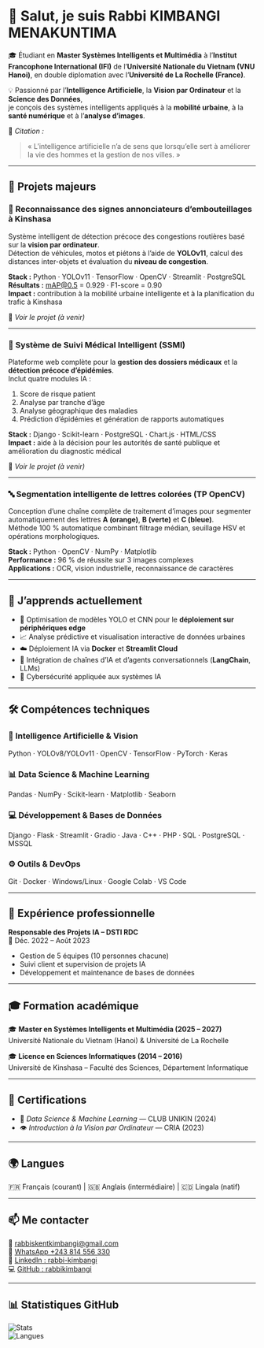 # 👋 Salut, je suis **Rabbi KIMBANGI MENAKUNTIMA**

🎓 Étudiant en **Master Systèmes Intelligents et Multimédia** à l’**Institut Francophone International (IFI)** de l’**Université Nationale du Vietnam (VNU Hanoi)**, en double diplomation avec l’**Université de La Rochelle (France)**.

💡 Passionné par l’**Intelligence Artificielle**, la **Vision par Ordinateur** et la **Science des Données**,  
je conçois des systèmes intelligents appliqués à la **mobilité urbaine**, à la **santé numérique** et à l’**analyse d’images**.  

📜 *Citation :*  
> « L’intelligence artificielle n’a de sens que lorsqu’elle sert à améliorer la vie des hommes et la gestion de nos villes. »

---

## 🚀 Projets majeurs

### 🚦 Reconnaissance des signes annonciateurs d’embouteillages à Kinshasa
Système intelligent de détection précoce des congestions routières basé sur la **vision par ordinateur**.  
Détection de véhicules, motos et piétons à l’aide de **YOLOv11**, calcul des distances inter-objets et évaluation du **niveau de congestion**.

**Stack :** Python · YOLOv11 · TensorFlow · OpenCV · Streamlit · PostgreSQL  
**Résultats :** mAP@0.5 = 0.929 · F1-score = 0.90  
**Impact :** contribution à la mobilité urbaine intelligente et à la planification du trafic à Kinshasa  

🔗 *Voir le projet (à venir)*  

---

### 🏥 Système de Suivi Médical Intelligent (SSMI)
Plateforme web complète pour la **gestion des dossiers médicaux** et la **détection précoce d’épidémies**.  
Inclut quatre modules IA :  
1. Score de risque patient  
2. Analyse par tranche d’âge  
3. Analyse géographique des maladies  
4. Prédiction d’épidémies et génération de rapports automatiques  

**Stack :** Django · Scikit-learn · PostgreSQL · Chart.js · HTML/CSS  
**Impact :** aide à la décision pour les autorités de santé publique et amélioration du diagnostic médical  

🔗 *Voir le projet (à venir)*  

---

### 🔤 Segmentation intelligente de lettres colorées (TP OpenCV)
Conception d’une chaîne complète de traitement d’images pour segmenter automatiquement des lettres **A (orange)**, **B (verte)** et **C (bleue)**.  
Méthode 100 % automatique combinant filtrage médian, seuillage HSV et opérations morphologiques.

**Stack :** Python · OpenCV · NumPy · Matplotlib  
**Performance :** 96 % de réussite sur 3 images complexes  
**Applications :** OCR, vision industrielle, reconnaissance de caractères  

---

## 🧠 J’apprends actuellement
- 🚀 Optimisation de modèles YOLO et CNN pour le **déploiement sur périphériques edge**  
- 📈 Analyse prédictive et visualisation interactive de données urbaines  
- ☁️ Déploiement IA via **Docker** et **Streamlit Cloud**  
- 🧩 Intégration de chaînes d’IA et d’agents conversationnels (**LangChain**, LLMs)  
- 🔐 Cybersécurité appliquée aux systèmes IA  

---

## 🛠️ Compétences techniques

### 🤖 Intelligence Artificielle & Vision
Python · YOLOv8/YOLOv11 · OpenCV · TensorFlow · PyTorch · Keras  

### 📊 Data Science & Machine Learning
Pandas · NumPy · Scikit-learn · Matplotlib · Seaborn  

### 💻 Développement & Bases de Données
Django · Flask · Streamlit · Gradio · Java · C++ · PHP · SQL · PostgreSQL · MSSQL  

### ⚙️ Outils & DevOps
Git · Docker · Windows/Linux · Google Colab · VS Code  

---

## 💼 Expérience professionnelle
**Responsable des Projets IA – DSTI RDC**  
📆 Déc. 2022 – Août 2023  
- Gestion de 5 équipes (10 personnes chacune)  
- Suivi client et supervision de projets IA  
- Développement et maintenance de bases de données  

---

## 🎓 Formation académique
🎓 **Master en Systèmes Intelligents et Multimédia (2025 – 2027)**  
Université Nationale du Vietnam (Hanoi) & Université de La Rochelle  

🎓 **Licence en Sciences Informatiques (2014 – 2016)**  
Université de Kinshasa – Faculté des Sciences, Département Informatique  

---

## 📜 Certifications
- 🧠 *Data Science & Machine Learning* — CLUB UNIKIN (2024)  
- 👁️ *Introduction à la Vision par Ordinateur* — CRIA (2023)  

---

## 🌍 Langues
🇫🇷 Français (courant)  |  🇬🇧 Anglais (intermédiaire)  |  🇨🇩 Lingala (natif)

---

## 📫 Me contacter
📧 [rabbiskentkimbangi@gmail.com](mailto:rabbiskentkimbangi@gmail.com)  
💬 [WhatsApp +243 814 556 330](https://wa.me/243814556330)  
🔗 [LinkedIn : rabbi-kimbangi](https://www.linkedin.com/in/rabbi-kimbangi-383918198)  
💻 [GitHub : rabbikimbangi](https://github.com/rabbikimbangi)

---

## 📊 Statistiques GitHub
![Stats](https://github-readme-stats.vercel.app/api?username=rabbikimbangi&show_icons=true&theme=tokyonight)  
![Langues](https://github-readme-stats.vercel.app/api/top-langs/?username=rabbikimbangi&layout=compact&theme=tokyonight)

